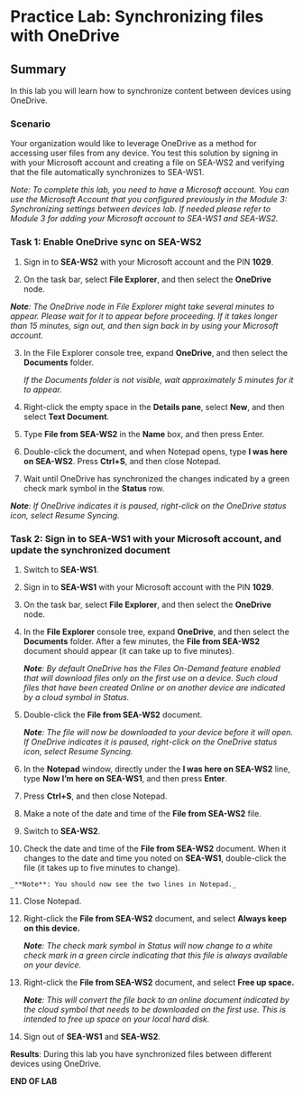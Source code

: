 # Practice Lab: Synchronizing files with OneDrive

## Summary

In this lab you will learn how to synchronize content between devices using OneDrive.

### Scenario

Your organization would like to leverage OneDrive as a method for accessing user files from any device. You test this solution by signing in with your Microsoft account and creating a file on SEA-WS2 and verifying that the file automatically synchronizes to SEA-WS1.

*Note: To complete this lab, you need to have a Microsoft account. You can use the Microsoft Account that you configured previously in the Module 3: Synchronizing settings between devices lab. If needed please refer to Module 3 for adding your Microsoft account to SEA-WS1 and SEA-WS2.*

### Task 1: Enable OneDrive sync on SEA-WS2

1.  Sign in to **SEA-WS2** with your Microsoft account and the PIN **1029**.
    
2.  On the task bar, select **File Explorer**, and then select the **OneDrive** node. 
    

_**Note**: The OneDrive node in File Explorer might take several minutes to appear. Please wait for it to appear before proceeding. If it takes longer than 15 minutes, sign out, and then sign back in by using your Microsoft account._

3.  In the File Explorer console tree, expand **OneDrive**, and then select the **Documents** folder. 
    
    *If the Documents folder is not visible, wait approximately 5 minutes for it to appear.* 
    
4. Right-click the empty space in the **Details pane**, select **New**, and then select **Text Document**.

5. Type **File from SEA-WS2** in the **Name** box, and then press Enter.

6. Double-click the document, and when Notepad opens, type **I was here on SEA-WS2**. Press **Ctrl+S**, and then close Notepad.

7. Wait until OneDrive has synchronized the changes indicated by a green check mark symbol in the **Status** row.


_**Note**: If OneDrive indicates it is paused, right-click on the OneDrive status icon, select Resume Syncing._

### Task 2: Sign in to SEA-WS1 with your Microsoft account, and update the synchronized document

1.  Switch to **SEA-WS1**.

2.  Sign in to **SEA-WS1** with your Microsoft account with the PIN **1029**.
    
3.  On the task bar, select **File Explorer**, and then select the **OneDrive** node.
    
4.  In the **File Explorer** console tree, expand **OneDrive**, and then select the **Documents** folder. After a few minutes, the **File from SEA-WS2** document should appear (it can take up to five minutes).
    
    _**Note**: By default OneDrive has the Files On-Demand feature enabled that will download files only on the first use on a device. Such cloud files that have been created Online or on another device are indicated by a cloud symbol in Status._

5.  Double-click the **File from SEA-WS2** document.  
    
    _**Note**: The file will now be downloaded to your device before it will open. If OneDrive indicates it is paused, right-click on the OneDrive status icon, select Resume Syncing._

6.  In the **Notepad** window, directly under the **I was here on SEA-WS2** line, type **Now I’m here on SEA-WS1**, and then press **Enter**.
    
7.  Press **Ctrl+S**, and then close Notepad.

8.  Make a note of the date and time of the **File from SEA-WS2** file.

9.  Switch to **SEA-WS2**.

10.  Check the date and time of the **File from SEA-WS2** document. When it changes to the date and time you noted on **SEA-WS1**, double-click the file (it takes up to five minutes to change). 
        
    _**Note**: You should now see the two lines in Notepad._
    
11. Close Notepad.

12. Right-click the **File from SEA-WS2** document, and select **Always keep on this device.**  

     _**Note**: The check mark symbol in Status will now change to a white check mark in a green circle indicating that this file is always available on your device._

13. Right-click the **File from SEA-WS2** document, and select **Free up space.**  

    _**Note**: This will convert the file back to an online document indicated by the cloud symbol that needs to be downloaded on the first use. This is intended to free up space on your local hard disk._

14. Sign out of **SEA-WS1** and **SEA-WS2**.

**Results**: During this lab you have synchronized files between different devices using OneDrive.

**END OF LAB**